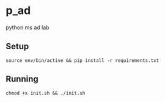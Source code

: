 # p_ad
python ms ad lab


## Setup
```console
source env/bin/active && pip install -r requirements.txt
```

## Running
```console
chmod +x init.sh && ./init.sh
```
